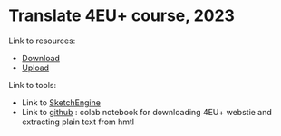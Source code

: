 # Translate 4EU+ course, 2023
  Link to resources:
  - [Download](https://heibox.uni-heidelberg.de/d/c6ffde9f5360467dba6e/)
  - [Upload](https://heibox.uni-heidelberg.de/u/d/7888ec06abd8476f98f7/)

  Link to tools:
  - Link to [SketchEngine](https://www.sketchengine.eu/)
  - Link to [github](https://github.com/iued-uni-heidelberg/corpusdev/blob/main/tr4euplus_wget_v01.ipynb) : colab notebook for downloading 4EU+ webstie and extracting plain text from hmtl


  
